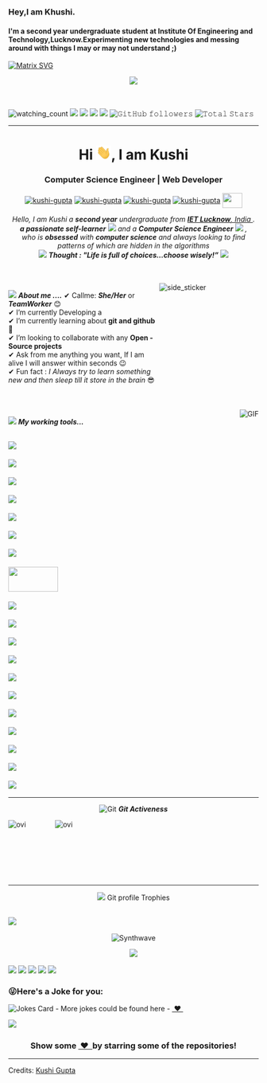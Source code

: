 ### Hey,I am Khushi.

#### I'm a second year undergraduate student at Institute Of Engineering and Technology,Lucknow.Experimenting new technologies and messing around with things I may or may not understand ;)


[![Matrix SVG](https://raw.githubusercontent.com/rodrigograca31/rodrigograca31/master/matrix.svg)](https://www.youtube.com/watch?v=SDkAGkd4NLc)
<p align="center">
  <img src="https://s27389.pcdn.co/wp-content/uploads/2019/08/AdobeStock_244675452.jpeg" height="200"/>
</p>
<br>

<p align="left"> 
<img src="https://komarev.com/ghpvc/?username=khushi-gupta&color=brightgreen" alt="watching_count" />
  <img src="https://img.shields.io/badge/Age-21-blue" />
  <img src="https://img.shields.io/badge/Focus-Competitive%20Programming-brightgreen" />
  <img src="https://img.shields.io/badge/Lives-India-success" />
  <img src="https://img.shields.io/badge/Languages-English%20%26%20Hindi-brightgreen" />
  <img alt="𝙶𝚒𝚝𝙷𝚞𝚋 𝚏𝚘𝚕𝚕𝚘𝚠𝚎𝚛𝚜" src="https://img.shields.io/github/followers/khushi-gupta?label=Followers&style=social">
  <img src="https://img.shields.io/github/stars/khushi-gupta?label=Stars" alt="𝚃𝚘𝚝𝚊𝚕 𝚂𝚝𝚊𝚛𝚜">
</p>
<hr>
<h1 align="center">Hi <img src="https://raw.githubusercontent.com/ABSphreak/ABSphreak/master/gifs/Hi.gif" width="30px">, I am Kushi </h1>
<h3 align="center">Computer Science Engineer | Web Developer </h3>
<p align="center">
<a href="https://www.hackerrank.com/khushi-gupta" target="blank"><img align="center" src="https://cdn.worldvectorlogo.com/logos/hackerrank.svg" alt="kushi-gupta" height="30" width="40" /></a>
<a href="https://www.linkedin.com/in/khushi-gupta-96708b1a8/?originalSubdomain=in" target="blank"><img align="center" src="https://image.flaticon.com/icons/png/128/174/174857.png" alt="kushi-gupta" height="30" width="40" /></a>  
<a href="https://www.instagram.com/khushi-gupta/" target="blank"><img align="center" src="https://image.flaticon.com/icons/png/128/174/174855.png" alt="kushi-gupta" height="30" width="40" /></a>
<a href="https://www.facebook.com/khushi-gupta/" target="blank"><img align="center" src="https://www.svgrepo.com/show/299425/facebook.svg" alt="kushi-gupta" height="30" width="40" /></a>
 <a href = "mailto: khushi-gupta@gmail.com"><img align="center" src="https://seeklogo.com/images/G/gmail-new-2020-logo-32DBE11BB4-seeklogo.com.png" height="30" width="40" /></a>
</p>
</p>


<p align="center">
  <em>
    Hello, I am Kushi a <b>second year</b> undergraduate from <a href="https://www.ietlucknow.ac.in/"> <b>IET Lucknow</b>, India </a>. <br>
    <b>a passionate self-learner</b> <img src="https://github.com/TheDudeThatCode/TheDudeThatCode/blob/master/Assets/Developer.gif" width="30px"> and a <b>Computer Science Engineer</b>&nbsp;<img src="https://github.com/TheDudeThatCode/TheDudeThatCode/blob/master/Assets/Designer.gif" width="36px">&nbsp,<br>who is <b>obsessed</b>
    with <b>computer science</b> and always looking to find patterns of which are hidden in the algorithms 
  </em>
  <br>
  <img src="https://media.giphy.com/media/gH3LO09IOiZIqePwv9/giphy.gif" width="50" /> <b><i align="center">Thought : "Life is full of choices…choose wisely!”</i></b> <img src="https://media.giphy.com/media/qjqUcgIyRjsl2/giphy.gif" width="50" />
</p>
<br><br>
<img align="right" width=200px height=200px alt="side_sticker" src="https://media.giphy.com/media/TEnXkcsHrP4YedChhA/giphy.gif" />

<img src="https://media.giphy.com/media/iY8CRBdQXODJSCERIr/giphy.gif" width="30px">&nbsp;***About me ....***
✔ Callme: ***She/Her*** or ***TeamWorker*** 😊 <br>
✔ I’m currently Developing a <br>
✔ I’m currently learning about **git and github**🥰<br>
✔ I’m looking to collaborate with any **Open - Source projects**<br>
✔ Ask from me anything you want, If I am alive I will answer within seconds 😉<br>
✔ Fun fact : *I Always try to learn something new and then sleep till it store in the brain* 😎<br><br><br><br>
<img align="right" alt="GIF" src="https://i.pinimg.com/originals/e4/26/70/e426702edf874b181aced1e2fa5c6cde.gif" />
 

<img src="https://media.giphy.com/media/iY8CRBdQXODJSCERIr/giphy.gif" width="30px">&nbsp;***My working tools...***
<p align="left">
  
  <code> <img height="50" src="https://www.vectorlogo.zone/logos/java/java-ar21.svg"> </code>
  <code> <img height="50" src="https://upload.wikimedia.org/wikipedia/commons/7/7e/Spyder_logo.svg"> </code>
  <code> <img height="50" src="https://www.vectorlogo.zone/logos/jupyter/jupyter-ar21.svg"> </code>
  <code> <img height="50" src="https://www.vectorlogo.zone/logos/dotnet/dotnet-ar21.svg"> </code>
  <code> <img height="50" src="https://www.vectorlogo.zone/logos/w3_html5/w3_html5-ar21.svg"> </code>
  <code> <img height="50" src="https://www.vectorlogo.zone/logos/mysql/mysql-ar21.svg"> </code>
  <code> <img height="50" src="https://www.vectorlogo.zone/logos/sqlite/sqlite-ar21.svg"> </code>
  <code> <img height="50" src="https://matplotlib.org/2.2.5/_images/sphx_glr_logos2_001.png" width='100'> </code>
  <code> <img height="50" src="https://upload.wikimedia.org/wikipedia/commons/thumb/e/ed/Pandas_logo.svg/768px-Pandas_logo.svg.png"> </code>
  <code> <img height="50" src="https://www.vectorlogo.zone/logos/pocoo_flask/pocoo_flask-ar21.svg"> </code>
  <code> <img height="50" src="https://www.vectorlogo.zone/logos/heroku/heroku-ar21.svg"> </code>
  <code> <img height="50" src="https://www.vectorlogo.zone/logos/numpy/numpy-ar21.svg"> </code>
  <code> <img height="50" src="https://raw.githubusercontent.com/valohai/ml-logos/master/scipy.svg"> </code>
  <code> <img height="50" src="https://www.vectorlogo.zone/logos/reactjs/reactjs-ar21.svg"> </code>
  <code> <img height="50" src="https://www.vectorlogo.zone/logos/laravel/laravel-ar21.svg"> </code>
  <code> <img height="50" src="https://www.vectorlogo.zone/logos/javascript/javascript-ar21.svg"> </code>
  <code> <img height="50" src="https://www.vectorlogo.zone/logos/netlifyapp_watercss/netlifyapp_watercss-ar21.svg"> </code>
  <code> <img height="50" src="https://seeklogo.com/images/S/scikit-learn-logo-8766D07E2E-seeklogo.com.png"> </code>
  <code> <img height="50" src="https://www.vectorlogo.zone/logos/tensorflow/tensorflow-ar21.svg"> </code>
  <hr>
  <p align="center">
 <img src="https://media.giphy.com/media/W5eoZHPpUx9sapR0eu/giphy.gif" width="30px" alt="Git"/>&nbsp;<i><b>Git Activeness</b></i></p>
 
<p><img align="left" src="https://github-readme-stats.vercel.app/api/top-langs?username=khushi-gupta&show_icons=true&locale=en&layout=compact&theme=chartreuse-dark" alt="ovi" /></p>
<p>&nbsp;<img align="right" src="https://github-readme-stats.vercel.app/api?username=khushi-gupta&show_icons=true&locale=en&theme=chartreuse-dark" alt="ovi" width="410" /></p>
<br><br><br><br><br>

<hr>


<p align="center"><img src="https://media.giphy.com/media/QaMcXSekUWx7aogAUr/giphy.gif" width="30" />&nbsp;Git profile Trophies</p><br>
<img src="https://github-profile-trophy.vercel.app/?username=khushi-gupta&theme=juicyfresh&no-bg=true" />


<p align="center"><img src="https://thumbs.gfycat.com/GoodnaturedFondGaur-size_restricted.gif" alt="Synthwave" height="300" width="500"></p>

<p align="center">
  <a href="https://github.com/khushi-gupta/github-readme-streak-stats">
    <img src="https://github-readme-streak-stats.herokuapp.com/?user=khushi-gupta#version3"/>
  </a>
</p>

![](https://github-profile-summary-cards.vercel.app/api/cards/profile-details?username=khushi-gupta&theme=nord_bright)
![](https://github-profile-summary-cards.vercel.app/api/cards/repos-per-language?username=khushi-gupta&theme=vue)
![](https://github-profile-summary-cards.vercel.app/api/cards/most-commit-language?username=khushi-gupta&theme=vue)
![](https://github-profile-summary-cards.vercel.app/api/cards/productive-time?username=khushi-gupta&theme=github_dark)
![](https://github-profile-summary-cards.vercel.app/api/cards/stats?username=khushi-gupta&theme=dracula)

### 😜Here's a Joke for you:
<img src="https://readme-jokes.vercel.app/api" alt="Jokes Card" /> 
- More jokes could be found here - <a href="https://readme-jokes.vercel.app/api"> &nbsp;❤️&nbsp; </a>


![](https://camo.githubusercontent.com/992babdffd8c74a1502de375fbdf7e4d54773242/68747470733a2f2f6d656469612e67697068792e636f6d2f6d656469612f53576f536b4e36447854737a71494b4571762f67697068792e676966)

<h3 align="center">Show some <a href="https://readme-jokes.vercel.app/api"> &nbsp;❤️&nbsp; </a> by starring some of the repositories!</h3>

-----
Credits: [Kushi Gupta](https://github.com/khushi-gupta)






